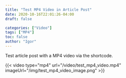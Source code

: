 ```yaml
---
title: "Test MP4 Video in Article Post"
date: 2020-10-16T22:01:26-04:00
draft: false

categories: ["Video"]
tags: ["MP4"]
toc: false
author: "Igor"
---
```


Test article post with a MP4 video via the shortcode.

<!--more-->

{{< video type="mp4" url="/video/test_mp4_video.mp4" imageUrl="/img/test_mp4_video_image.png" >}}
